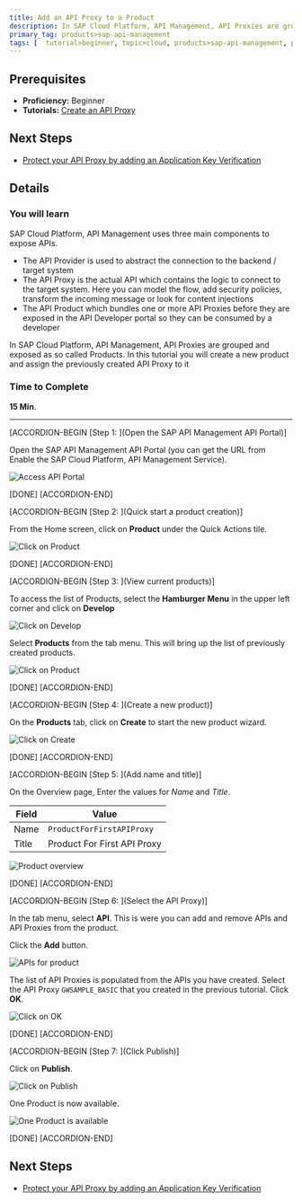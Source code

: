 ```yaml
---
title: Add an API Proxy to a Product
description: In SAP Cloud Platform, API Management, API Proxies are grouped and exposed as so called Products. In this tutorial you will create a new product and assign the previously created API Proxy to it
primary_tag: products>sap-api-management
tags: [  tutorial>beginner, topic>cloud, products>sap-api-management, products>sap-cloud-platform ]
---
```

## Prerequisites  
- **Proficiency:** Beginner
- **Tutorials:** [Create an API Proxy](https://www.sap.com/developer/tutorials/hcp-apim-create-api.html)

## Next Steps
- [Protect your API Proxy by adding an Application Key Verification](https://www.sap.com/developer/tutorials/hcp-apim-verify-api.html)


## Details
### You will learn  
SAP Cloud Platform, API Management uses three main components to expose APIs.
- The API Provider is used to abstract the connection to the backend / target system
- The API Proxy is the actual API which contains the logic to connect to the target system. Here you can model the flow, add security policies, transform the incoming message or look for content injections
- The API Product which bundles one or more API Proxies before they are exposed in the API Developer portal so they can be consumed by a developer

In SAP Cloud Platform, API Management, API Proxies are grouped and exposed as so called Products. In this tutorial you will create a new product and assign the previously created API Proxy to it

### Time to Complete
**15 Min**.

---


[ACCORDION-BEGIN [Step 1: ](Open the SAP API Management API Portal)]

Open the SAP API Management API Portal (you can get the URL from Enable the SAP Cloud Platform, API Management Service).

![Access API Portal](01-access_api_portal.png)

[DONE]
[ACCORDION-END]

[ACCORDION-BEGIN [Step 2: ](Quick start a product creation)]

From the Home screen,  click on **Product** under the Quick Actions tile.

![Click on Product](02-create_product.png)

[DONE]
[ACCORDION-END]

[ACCORDION-BEGIN [Step 3: ](View current products)]

To access the list of Products, select the **Hamburger Menu** in the upper left corner and click on **Develop**

![Click on Develop](03-manage.png)

Select **Products** from the tab menu. This will bring up the list of previously created products.

![Click on Product](04-manage-product.png)

[DONE]
[ACCORDION-END]

[ACCORDION-BEGIN [Step 4: ](Create a new product)]

On the **Products** tab, click on **Create** to start the new product wizard.

![Click on Create](05-ProductCreate.png)

[DONE]
[ACCORDION-END]

[ACCORDION-BEGIN [Step 5: ](Add name and title)]

On the Overview page, Enter the values for *Name* and *Title*.

**Field** | **Value**
---- | ----
Name |`ProductForFirstAPIProxy`
Title | Product For First API Proxy

![Product overview](05a.png)

[DONE]
[ACCORDION-END]

[ACCORDION-BEGIN [Step 6: ](Select the API Proxy)]

In the tab menu, select **API**. This is were you can add and remove APIs and API Proxies from the product.

Click the **Add** button.

![APIs for product](06-AddAPI.png)

The list of API Proxies is populated from the APIs you have created. Select the API Proxy `GWSAMPLE_BASIC` that you created in the previous tutorial. Click **OK**.

![Click on OK](07-SelectAPI-OK.png)

[DONE]
[ACCORDION-END]

[ACCORDION-BEGIN [Step 7: ](Click Publish)]

Click on **Publish**.

![Click on Publish](08-Publish.png)

One Product is now available.

![One Product is available](09-ProductPublished.png)

[DONE]
[ACCORDION-END]


## Next Steps
- [Protect your API Proxy by adding an Application Key Verification](https://www.sap.com/developer/tutorials/hcp-apim-verify-api.html)
